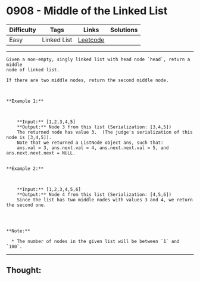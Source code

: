 # 0908 - Middle of the Linked List

Difficulty  | Tags | Links | Solutions
----------- | ---- | ----- | -----
Easy | Linked List | [Leetcode](https://leetcode.com/problems/middle-of-the-linked-list/description/) |


-----------

```
Given a non-empty, singly linked list with head node `head`, return a middle
node of linked list.

If there are two middle nodes, return the second middle node.



**Example 1:**

    
    
    **Input:** [1,2,3,4,5]
    **Output:** Node 3 from this list (Serialization: [3,4,5])
    The returned node has value 3.  (The judge's serialization of this node is [3,4,5]).
    Note that we returned a ListNode object ans, such that:
    ans.val = 3, ans.next.val = 4, ans.next.next.val = 5, and ans.next.next.next = NULL.
    

**Example 2:**

    
    
    **Input:** [1,2,3,4,5,6]
    **Output:** Node 4 from this list (Serialization: [4,5,6])
    Since the list has two middle nodes with values 3 and 4, we return the second one.
    



**Note:**

  * The number of nodes in the given list will be between `1` and `100`.
```

-----------

## Thought:
